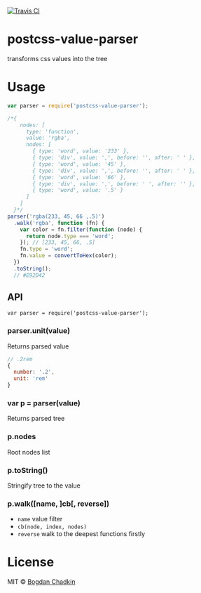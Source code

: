 [![Travis CI](https://travis-ci.org/TrySound/postcss-value-parser.svg)](https://travis-ci.org/TrySound/postcss-value-parser)

# postcss-value-parser

transforms css values into the tree

# Usage

```js
var parser = require('postcss-value-parser');

/*{
    nodes: [
      type: 'function',
      value: 'rgba',
      nodes: [
        { type: 'word', value: '233' },
        { type: 'div', value: ',', before: '', after: ' ' },
        { type: 'word', value: '45' },
        { type: 'div', value: ',', before: '', after: ' ' },
        { type: 'word', value: '66' },
        { type: 'div', value: ',', before: ' ', after: '' },
        { type: 'word', value: '.5' }
      ]
    ]
  }*/
parser('rgba(233, 45, 66 ,.5)')
  .walk('rgba', function (fn) {
    var color = fn.filter(function (node) {
      return node.type === 'word';
    }); // [233, 45, 66, .5]
    fn.type = 'word';
    fn.value = convertToHex(color);
  })
  .toString();
  // #E92D42
```

## API

```
var parser = require('postcss-value-parser');
```

### parser.unit(value)

Returns parsed value

```js
// .2rem
{
  number: '.2',
  unit: 'rem'
}
```

### var p = parser(value)

Returns parsed tree

### p.nodes

Root nodes list

### p.toString()

Stringify tree to the value

### p.walk([name, ]cb[, reverse])

- `name` value filter
- `cb(node, index, nodes)`
- `reverse` walk to the deepest functions firstly

# License

MIT © [Bogdan Chadkin](mailto:trysound@yandex.ru)
